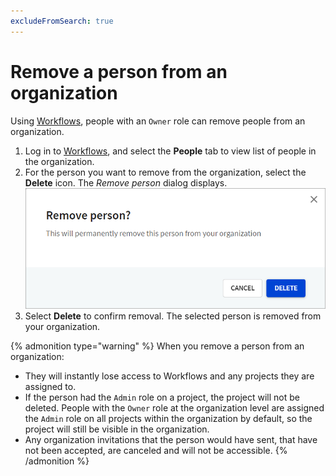 ```yaml
---
excludeFromSearch: true
---
```


# Remove a person from an organization

Using [Workflows](https://app.redocly.com/), people with an `Owner` role can remove people from an organization.

1. Log in to [Workflows](https://app.redocly.com/), and select the **People** tab to view list of people in the organization.
2. For the person you want to remove from the organization, select the **Delete** icon. The _Remove person_ dialog displays.
   ![Remove person](./images/remove-person.png#width=100px;height:50px;)
3. Select **Delete** to confirm removal. The selected person is removed from your organization.

{% admonition type="warning" %}
When you remove a person from an organization:

- They will instantly lose access to Workflows and any projects they are assigned to.
- If the person had the `Admin` role on a project, the project will not be deleted. People with the `Owner` role at the organization level are assigned the `Admin` role on all projects within the organization by default, so the project will still be visible in the organization.
- Any organization invitations that the person would have sent, that have not been accepted, are canceled and will not be accessible.
{% /admonition %}
